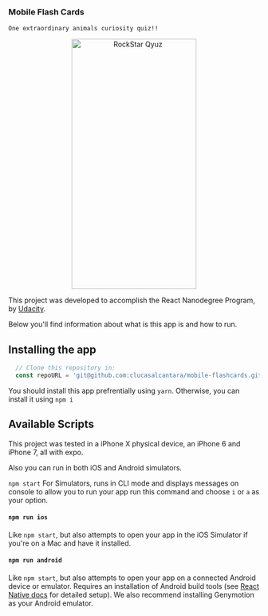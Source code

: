 ### Mobile Flash Cards
    One extraordinary animals curiosity quiz!!
<p align="center"">
  <img src="https://image.ibb.co/mzSiim/Screen_Shot_2018_01_31_at_01_22_44.png" alt="RockStar Qyuz" width="250" height="500"/>
</p>

This project was developed to accomplish the React Nanodegree Program, by [Udacity](https://www.udacity.com).

Below you'll find information about what is this app is and how to run.

## Installing the app

```javascript
  // Clone this repository in: 
  const repoURL = 'git@github.com:clucasalcantara/mobile-flashcards.git'
```

You should install this app prefrentially using `yarn`. Otherwise, you can install it using `npm i`
## Available Scripts

This project was tested in a iPhone X physical device, an iPhone 6 and iPhone 7, all with expo.

Also you can run in both iOS and Android simulators.

`npm start`
For Simulators, runs in CLI mode and displays messages on console to allow you to run your app
run this command and choose `i` or `a` as your option.


#### `npm run ios`

Like `npm start`, but also attempts to open your app in the iOS Simulator if you're on a Mac and have it installed.

#### `npm run android`

Like `npm start`, but also attempts to open your app on a connected Android device or emulator. Requires an installation of Android build tools (see [React Native docs](https://facebook.github.io/react-native/docs/getting-started.html) for detailed setup). We also recommend installing Genymotion as your Android emulator.
